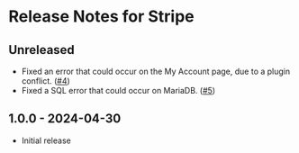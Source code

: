 # Release Notes for Stripe

## Unreleased
- Fixed an error that could occur on the My Account page, due to a plugin conflict. ([#4](https://github.com/craftcms/stripe/issues/4))
- Fixed a SQL error that could occur on MariaDB. ([#5](https://github.com/craftcms/stripe/pull/5))

## 1.0.0 - 2024-04-30
- Initial release
